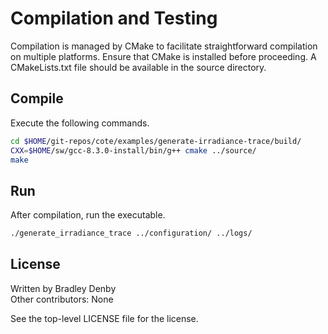 # Compilation and Testing

Compilation is managed by CMake to facilitate straightforward compilation on
multiple platforms. Ensure that CMake is installed before proceeding. A
CMakeLists.txt file should be available in the source directory.

## Compile

Execute the following commands.

```bash
cd $HOME/git-repos/cote/examples/generate-irradiance-trace/build/
CXX=$HOME/sw/gcc-8.3.0-install/bin/g++ cmake ../source/
make
```

## Run

After compilation, run the executable.

```bash
./generate_irradiance_trace ../configuration/ ../logs/
```

## License

Written by Bradley Denby  
Other contributors: None

See the top-level LICENSE file for the license.
